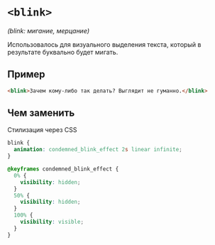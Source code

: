 # `<blink>`

_(blink: мигание, мерцание)_

Использовалось для визуального выделения текста, который в результате буквально будет мигать.

## Пример

```html
<blink>Зачем кому-либо так делать? Выглядит не гуманно.</blink>
```

## Чем заменить

Стилизация через CSS

```css
blink {
  animation: condemned_blink_effect 2s linear infinite;
}

@keyframes condemned_blink_effect {
  0% {
    visibility: hidden;
  }
  50% {
    visibility: hidden;
  }
  100% {
    visibility: visible;
  }
}
```
